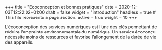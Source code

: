 +++
title = "Ecoconception et bonnes pratiques"
date = 2020-12-03T12:22:02+01:00
draft = false
widget = "introduction"
headless = true  # This file represents a page section.
active = true
weight = 10
+++

L’écoconception des services numériques est l’une des clés permettant de réduire l’empreinte environnementale du
numérique. Un service écoconçu nécessite moins de ressources et favorise l’allongement de la durée de vie des appareils.
